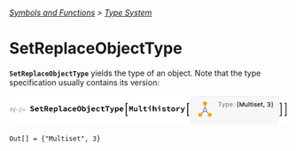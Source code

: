 ###### [Symbols and Functions](/README.md#symbols-and-functions) > [Type System](README.md)

# SetReplaceObjectType

**`SetReplaceObjectType`** yields the type of an object. Note that the type specification usually contains its version:

<img src="/Documentation/Images/SetReplaceObjectTypeOfMultihistory.png" width="555.6">

```wl
Out[] = {"Multiset", 3}
```
